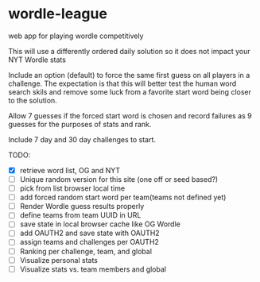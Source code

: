 # wordle-league
 web app for playing wordle competitively
 
 This will use a differently ordered daily solution so it does not impact your NYT Wordle stats
 
 Include an option (default) to force the same first guess on all players in a challenge. The expectation is that this will better test the human word search skils and remove some luck from a favorite start word being closer to the solution.

Allow 7 guesses if the forced start word is chosen and record failures as 9 guesses for the purposes of stats and rank.

 Include 7 day and 30 day challenges to start.

TODO:
- [X] retrieve word list, OG and NYT
- [ ] Unique random version for this site (one off or seed based?)
- [ ] pick from list browser local time
- [ ] add forced random start word per team(teams not defined yet)
- [ ] Render Wordle guess results properly
- [ ] define teams from team UUID in URL
- [ ] save state in local browser cache like OG Wordle
- [ ] add OAUTH2 and save state with OAUTH2 
- [ ] assign teams and challenges per OAUTH2
- [ ] Ranking per challenge, team, and global
- [ ] Visualize personal stats
- [ ] Visualize stats vs. team members and global
